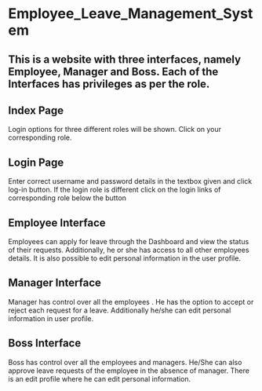 # Employee_Leave_Management_System
## This is a website with three interfaces, namely Employee, Manager and Boss. Each of the Interfaces has privileges as per the role.
## Index Page
Login options for three different roles will be shown. Click on your corresponding role.
## Login Page
Enter correct username and password details in the textbox given and click log-in button. If the login role is different click on the login links of corresponding role below the button
## Employee Interface
Employees can apply for leave through the Dashboard and view the status of their requests. Additionally, he or she has access to all other employees details.
It is also possible to edit personal information in the user profile.
## Manager Interface
Manager has control over all the employees .
He has the option to accept or reject each request for a leave.
Additionally he/she can edit personal information in user profile.
## Boss Interface
Boss has control over all the employees and managers.
He/She can also approve leave requests of the employee in the absence of manager.
There is an edit profile where he can edit personal information.

